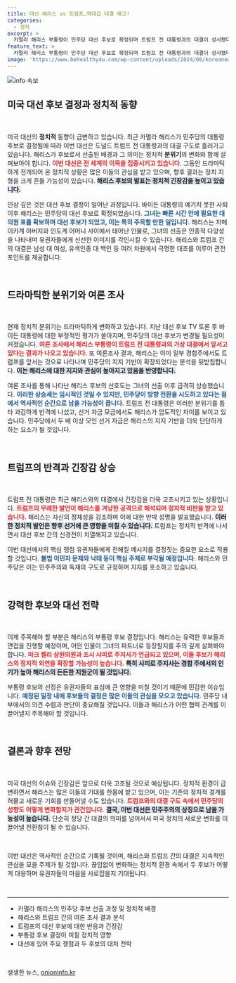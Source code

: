 ```yaml
---
title: 대선 해리스 vs 트럼프…역대급 대결 예고!
categories:
  - 정치
excerpt: >
  카멀라 해리스 부통령이 민주당 대선 후보로 확정되며 트럼프 전 대통령과의 대결이 성사됐다. 드라마틱한 상황 속에서 예상치 못한 대선전이 시작되며, 두 후보 간 열띤 경쟁이 벌어질 전망이다. 이 날카로운 정치적 대결은 인종, 성별, 세대 간 대립을 더욱 부각시키고 있다.
feature_text: >
  카멀라 해리스 부통령이 민주당 대선 후보로 확정되며 트럼프 전 대통령과의 대결이 성사됐다. 드라마틱한 상황 속에서 예상치 못한 대선전이 시작되며, 두 후보 간 열띤 경쟁이 벌어질 전망이다. 이 날카로운 정치적 대결은 인종, 성별, 세대 간 대립을 더욱 부각시키고 있다.
image: 'https://www.behealthy4u.com/wp-content/uploads/2024/06/koreanews.jpg'
---
```


<p><img src="https://www.behealthy4u.com/wp-content/uploads/2024/06/koreanews.jpg" alt="info 속보" /></p>

<h2 data-ke-size="size26">미국 대선 후보 결정과 정치적 동향</h2>

<p data-ke-size="size16">&nbsp;</p>

<p>미국 대선의 <b>정치적</b> 동향이 급변하고 있습니다. 최근 카멀라 해리스가 민주당의 대통령 후보로 결정됨에 따라 이번 대선은 도널드 트럼프 전 대통령과의 대결 구도로 흘러가고 있습니다. 해리스가 후보로서 선출된 배경과 그 의미는 정치적 <b>분위기</b>의 변화와 함께 살펴보아야 합니다. <b><span style="color: #ee2323;">이번 대선은 전 세계의 이목을 집중시키고 있습니다.</span></b> 그동안 드라마틱하게 전개되어 온 정치적 상황은 많은 이들의 관심을 받고 있으며, 향후 결과는 정치 지형을 크게 흔들 가능성이 있습니다. <b><span style="background-color: #21538527;">해리스 후보의 발표는 정치적 긴장감을 높이고 있습니다.</span></b></p>

<p>인상 깊은 것은 대선 후보 결정이 일어난 과정입니다. 바이든 대통령의 예기치 못한 사퇴 이후 해리스는 민주당의 대선 후보로 확정되었습니다. <b><span style="color: #1a5490;">그녀는 빠른 시간 안에 필요한 대의원 표를 확보하며 대선 후보가 되었고, 이는 특히 주목할 만한 일입니다.</span></b> 해리스는 자메이카계 아버지와 인도계 어머니 사이에서 태어난 인물로, 그녀의 선출은 인종적 다양성을 나타내며 유권자들에게 신선한 이미지를 각인시킬 수 있습니다. 해리스와 트럼프 간의 대결은 남성 대 여성, 유색인종 대 백인 등 여러 차원에서 극명한 대조를 이루어 관전 포인트를 제공합니다.</p>

<p data-ke-size="size16">&nbsp;</p>

<h2 data-ke-size="size26">드라마틱한 분위기와 여론 조사</h2>

<p data-ke-size="size16">&nbsp;</p>

<p>현재 정치적 분위기는 드라마틱하게 변화하고 있습니다. 지난 대선 후보 TV 토론 후 바이든 대통령에 대한 부정적인 평가가 쏟아지며, 민주당의 대선 후보가 변경될 필요성이 커졌습니다. <b><span style="color: #ee2323;">여론 조사에서 해리스 부통령이 트럼프 전 대통령과의 가상 대결에서 앞서고 있다는 결과가 나오고 있습니다.</span></b> 또 여론조사 결과, 해리스는 이미 일부 경합주에서도 트럼프를 앞서는 것으로 나타나며 민주당의 지지 기반이 확장되었다는 분석을 뒷받침합니다. <b><span style="background-color: #21538527;">이는 해리스에 대한 지지와 관심이 높아지고 있음을 반영합니다.</span></b></p>

<p>여론 조사를 통해 나타난 해리스 후보의 선호도는 그녀의 선출 이후 급격히 상승했습니다. <b><span style="color: #1a5490;">이러한 상승세는 임시적인 것일 수 있지만, 민주당이 방향 전환을 시도하고 있다는 점에서 역사적인 순간으로 남을 가능성이 큽니다.</span></b> 트럼프 전 대통령은 이러한 분위기를 틈타 과감하게 반격에 나섰고, 선거 자금 모금에서도 해리스가 압도적인 차이를 보이고 있습니다. 민주당에서 두 배 이상 모인 선거 자금은 해리스의 지지 기반을 더욱 단단하게 하는 요소가 될 것입니다.</p>

<p data-ke-size="size16">&nbsp;</p>

<h2 data-ke-size="size26">트럼프의 반격과 긴장감 상승</h2>

<p data-ke-size="size16">&nbsp;</p>

<p>트럼프 전 대통령은 최근 해리스와의 대결에서 긴장감을 더욱 고조시키고 있는 상황입니다. <b><span style="color: #ee2323;">트럼프의 무례한 발언이 해리스를 겨냥한 공격으로 해석되며 정치적 비판을 받고 있습니다.</span></b> 해리스는 자신의 정체성을 강조하며 이에 대한 반박 성명을 발표했습니다. <b><span style="background-color: #21538527;">이러한 정치적 발언은 향후 선거에 큰 영향을 미칠 수 있습니다.</span></b> 트럼프는 정치적 반격에 나서면서 대선 후보 간의 신경전이 치열해지고 있습니다.</p>

<p>이번 대선에서의 핵심 쟁점 유권자들에게 전해질 메시지를 결정짓는 중요한 요소로 작용할 것입니다. <b><span style="color: #1a5490;">불법 이민자 문제와 낙태 등이 핵심 주제로 부각될 예정입니다.</span></b> 해리스와 민주당은 이는 민주주의와 독재의 구도로 규정하며 지지를 호소하고 있습니다.</p>

<p data-ke-size="size16">&nbsp;</p>

<h2 data-ke-size="size26">강력한 후보와 대선 전략</h2>

<p data-ke-size="size16">&nbsp;</p>

<p>이제 주목해야 할 부분은 해리스의 부통령 후보 결정입니다. 해리스는 유력한 후보들과 면접을 진행할 예정이며, 어떤 인물이 그녀의 파트너로 등장할지를 주의 깊게 살펴봐야 합니다. <b><span style="color: #ee2323;">마크 켈리 상원의원과 조시 샤피로 주지사가 언급되고 있으며, 이들 후보가 해리스의 정치적 외연을 확장할 가능성이 높습니다.</span></b> <b><span style="background-color: #21538527;">특히 샤피로 주지사는 경합 주에서의 인기가 높아 해리스의 든든한 지원군이 될 것입니다.</span></b></p>

<p>부통령 후보의 선정은 유권자들의 표심에 큰 영향을 미칠 것이기 때문에 민감한 이슈입니다. <b><span style="color: #1a5490;">예정된 일정 내에 후보들의 결정은 많은 이들의 관심을 모으고 있습니다.</span></b> 민주당 내부에서의 의견 수렴과 판단이 중요해질 것입니다. 이들과 해리스가 어떤 협력 관계를 이끌어낼지 주목해야 할 것입니다.</p>

<p data-ke-size="size16">&nbsp;</p>

<h2 data-ke-size="size26">결론과 향후 전망</h2>

<p data-ke-size="size16">&nbsp;</p>

<p>미국 대선의 이슈와 긴장감은 앞으로 더욱 고조될 것으로 예상됩니다. 정치적 환경이 급변하면서 해리스는 많은 이들의 기대를 한몸에 받고 있으며, 이는 기존의 정치적 경계를 허물고 새로운 기회를 만들어낼 수도 있습니다. <b><span style="color: #ee2323;">트럼프와의 대결 구도 속에서 민주당의 성향도 어떻게 변화할지가 관건입니다.</span></b> <b><span style="background-color: #21538527;">결국, 이번 대선은 민주주의의 상징으로 남을 가능성이 높습니다.</span></b> 단순히 정당 간 대결의 의미를 넘어서서 미국 정치의 새로운 변화를 이끌어낼 전환점이 될 수 있습니다. </p>

<p data-ke-size="size16">&nbsp;</p>

<p>이번 대선은 역사적인 순간으로 기록될 것이며, 해리스와 트럼프 간의 대결은 지속적인 관심을 모을 주제가 될 것입니다. 끊임없이 변화하는 정치적 환경 속에서 두 후보가 어떻게 대응하며 유권자들의 마음을 사로잡을지 기대됩니다. </p>

<p data-ke-size="size16">&nbsp;</p>

<hr>

<ul>
<li>카멀라 해리스의 민주당 후보 선출 과정 및 정치적 배경</li>
<li>해리스와 트럼프 간의 여론 조사 결과 분석</li>
<li>트럼프의 대선 후보에 대한 반응과 긴장감</li>
<li>부통령 후보 결정이 미칠 정치적 영향</li>
<li>대선에 있어 주요 쟁점과 두 후보의 대처 전략</li>
</ul>

<p data-ke-size="size16">&nbsp;</p>
생생한 뉴스, <a href="https://onioninfo.kr" rel="dofollow">onioninfo.kr</a>


